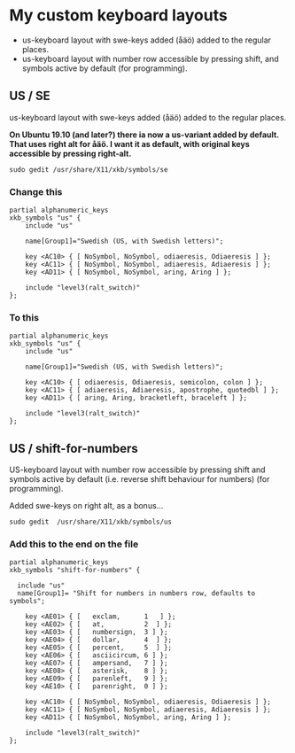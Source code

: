 # My custom keyboard layouts

- us-keyboard layout with swe-keys added (åäö) added to the regular places.
- us-keyboard layout with number row accessible by pressing shift, and symbols active by default (for programming).


## US / SE
us-keyboard layout with swe-keys added (åäö) added to the regular places.

__On Ubuntu 19.10 (and later?) there ia now a us-variant added by default. That uses right alt for åäö. I want it as default, with original keys accessible by pressing right-alt.__


`sudo gedit /usr/share/X11/xkb/symbols/se`

### Change this
```
partial alphanumeric_keys
xkb_symbols "us" {
    include "us"

    name[Group1]="Swedish (US, with Swedish letters)";

    key <AC10> { [ NoSymbol, NoSymbol, odiaeresis, Odiaeresis ] };
    key <AC11> { [ NoSymbol, NoSymbol, adiaeresis, Adiaeresis ] };
    key <AD11> { [ NoSymbol, NoSymbol, aring, Aring ] };

    include "level3(ralt_switch)"
};
```

### To this
```
partial alphanumeric_keys
xkb_symbols "us" {
    include "us"

    name[Group1]="Swedish (US, with Swedish letters)";

    key <AC10> { [ odiaeresis, Odiaeresis, semicolon, colon ] };
    key <AC11> { [ adiaeresis, Adiaeresis, apostrophe, quotedbl ] };
    key <AD11> { [ aring, Aring, bracketleft, braceleft ] };

    include "level3(ralt_switch)"
};
```


## US / shift-for-numbers
US-keyboard layout with number row accessible by pressing shift and symbols active by default (i.e. reverse shift behaviour for numbers) (for programming).

Added swe-keys on right alt, as a bonus...


`sudo gedit  /usr/share/X11/xkb/symbols/us`

### Add this to the end on the file

```
partial alphanumeric_keys
xkb_symbols "shift-for-numbers" {

  include "us"
  name[Group1]= "Shift for numbers in numbers row, defaults to symbols";

    key <AE01> { [   exclam,      1   ] };
    key <AE02> { [   at,          2  ] };
    key <AE03> { [   numbersign,  3 ] };
    key <AE04> { [   dollar,      4  ] };
    key <AE05> { [   percent,     5  ] };
    key <AE06> { [   asciicircum, 6 ] };
    key <AE07> { [   ampersand,   7 ] };
    key <AE08> { [   asterisk,    8 ] };
    key <AE09> { [   parenleft,   9 ] };
    key <AE10> { [   parenright,  0 ] };

    key <AC10> { [ NoSymbol, NoSymbol, odiaeresis, Odiaeresis ] };
    key <AC11> { [ NoSymbol, NoSymbol, adiaeresis, Adiaeresis ] };
    key <AD11> { [ NoSymbol, NoSymbol, aring, Aring ] };

    include "level3(ralt_switch)"
};
```
